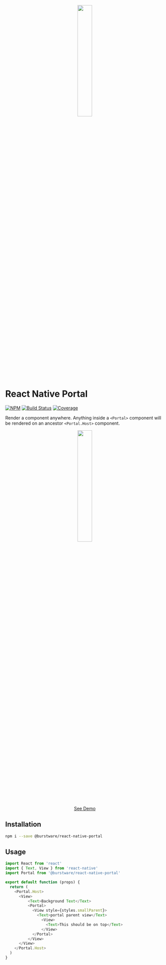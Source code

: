 <p align="center">
  <a href="https://burstware.com">
      <img src="https://s3-us-west-2.amazonaws.com/burstware.com/img/burstware+horizontal.png" width="30%" />
  </a>
</p>

# React Native Portal

[![NPM](https://img.shields.io/badge/npm-1.0.2-blue)](https://www.npmjs.org/@burstware/react-native-portal) [![Build Status](https://travis-ci.com/burstware/react-native-portal.svg?token=29qnEeDFvpCBmjssZsMZ&branch=master)](https://travis-ci.com/burstware/react-native-portal) [![Coverage](https://img.shields.io/badge/coverage-0%25-red)](https://www.npmjs.org/@burstware/react-native-portal)

Render a component anywhere. Anything inside a `<Portal>` component will be rendered on an ancestor `<Portal.Host>` component.
<p align="center">
  <a href="https://www.burstware.com/portals-in-react-native">
      <img src="https://irp-cdn.multiscreensite.com/14e04438/dms3rep/multi/demo.gif" width="30%" />
  </a>
</p>

<p align="center">
  <a href="https://snack.expo.io/@jbaczuk/react-native-portal">
      See Demo
  </a>
</p>

## Installation
```bash
npm i --save @burstware/react-native-portal
```

## Usage
```javascript
import React from 'react'
import { Text, View } from 'react-native'
import Portal from '@burstware/react-native-portal'

export default function (props) {
  return (
    <Portal.Host>
      <View>
          <Text>Background Text</Text>
          <Portal>
            <View style={styles.smallParent}>
              <Text>portal parent view</Text>
                <View>
                  <Text>This should be on top</Text>
                </View>
            </Portal>
          </View>
      </View>
    </Portal.Host>
  )
}
```
